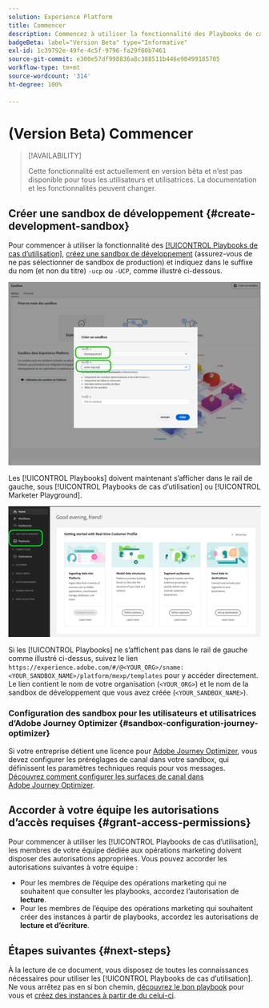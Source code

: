 ```yaml
---
solution: Experience Platform
title: Commencer
description: Commencez à utiliser la fonctionnalité des Playbooks de cas d’utilisation.
badgeBeta: label="Version Beta" type="Informative"
exl-id: 1c39792e-49fe-4c5f-9796-fa29f60b7461
source-git-commit: e300e57df998836a8c388511b446e90499185705
workflow-type: tm+mt
source-wordcount: '314'
ht-degree: 100%

---
```


# (Version Beta) Commencer

>[!AVAILABILITY]
>
>Cette fonctionnalité est actuellement en version bêta et nʼest pas disponible pour tous les utilisateurs et utilisatrices. La documentation et les fonctionnalités peuvent changer.

## Créer une sandbox de développement {#create-development-sandbox}

Pour commencer à utiliser la fonctionnalité des [[!UICONTROL Playbooks de cas d’utilisation]](/help/use-case-playbooks/playbooks/overview.md), [créez une sandbox de développement](/help/sandboxes/ui/user-guide.md#create) (assurez-vous de ne pas sélectionner de sandbox de production) et indiquez dans le suffixe du nom (et non du titre) `-ucp` ou `-UCP`, comme illustré ci-dessous.

![Créer une sandbox de développement pour les playbooks de cas d’utilisation](/help/use-case-playbooks/assets/playbooks/get-started/create-sandbox-ucp.png)

Les [!UICONTROL Playbooks] doivent maintenant s’afficher dans le rail de gauche, sous [!UICONTROL Playbooks de cas d’utilisation] ou [!UICONTROL Marketer Playground].

![Playbooks de cas d’utilisation dans l’interface utilisateur après la création d’une sandbox.](/help/use-case-playbooks/assets/playbooks/get-started/ucp-sandbox-in-ui.png)

Si les [!UICONTROL Playbooks] ne s’affichent pas dans le rail de gauche comme illustré ci-dessus, suivez le lien `https://experience.adobe.com/#/@<YOUR_ORG>/sname:<YOUR_SANDBOX_NAME>/platform/mexp/templates` pour y accéder directement. Le lien contient le nom de votre organisation (`<YOUR_ORG>`) et le nom de la sandbox de développement que vous avez créée (`<YOUR_SANDBOX_NAME>`).

### Configuration des sandbox pour les utilisateurs et utilisatrices d’Adobe Journey Optimizer {#sandbox-configuration-journey-optimizer}

Si votre entreprise détient une licence pour [Adobe Journey Optimizer](https://experienceleague.adobe.com/docs/journey-optimizer/using/ajo-home.html?lang=fr), vous devez configurer les préréglages de canal dans votre sandbox, qui définissent les paramètres techniques requis pour vos messages. [Découvrez comment configurer les surfaces de canal dans Adobe Journey Optimizer](https://experienceleague.adobe.com/docs/journey-optimizer/using/configuration/channel-surfaces.html?lang=fr).

## Accorder à votre équipe les autorisations d’accès requises {#grant-access-permissions}

Pour commencer à utiliser les [!UICONTROL Playbooks de cas d’utilisation], les membres de votre équipe dédiée aux opérations marketing doivent disposer des autorisations appropriées. Vous pouvez accorder les autorisations suivantes à votre équipe :

* Pour les membres de l’équipe des opérations marketing qui ne souhaitent que consulter les playbooks, accordez l’autorisation de **lecture**.
* Pour les membres de l’équipe des opérations marketing qui souhaitent créer des instances à partir de playbooks, accordez les autorisations de **lecture et d’écriture**.

## Étapes suivantes {#next-steps}

À la lecture de ce document, vous disposez de toutes les connaissances nécessaires pour utiliser les [!UICONTROL Playbooks de cas d’utilisation]. Ne vous arrêtez pas en si bon chemin, [découvrez le bon playbook](/help/use-case-playbooks/playbooks/discover.md) pour vous et [créez des instances à partir de du celui-ci](/help/use-case-playbooks/playbooks/create-share-reuse.md).
